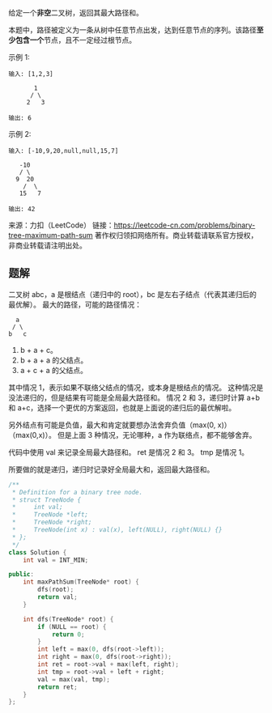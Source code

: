 给定一个**非空**二叉树，返回其最大路径和。

本题中，路径被定义为一条从树中任意节点出发，达到任意节点的序列。该路径**至少包含一个**节点，且不一定经过根节点。

示例 1:

    输入: [1,2,3]

           1
          / \
         2   3

    输出: 6

示例 2:

    输入: [-10,9,20,null,null,15,7]

       -10
       / \
      9  20
        /  \
       15   7

    输出: 42

来源：力扣（LeetCode）
链接：https://leetcode-cn.com/problems/binary-tree-maximum-path-sum
著作权归领扣网络所有。商业转载请联系官方授权，非商业转载请注明出处。

## 题解

二叉树 abc，a 是根结点（递归中的 root），bc 是左右子结点（代表其递归后的最优解）。
最大的路径，可能的路径情况：

      a
     / \
    b   c

1. b + a + c。
2. b + a + a 的父结点。
3. a + c + a 的父结点。

其中情况 1，表示如果不联络父结点的情况，或本身是根结点的情况。
这种情况是没法递归的，但是结果有可能是全局最大路径和。
情况 2 和 3，递归时计算 a+b 和 a+c，选择一个更优的方案返回，也就是上面说的递归后的最优解啦。

另外结点有可能是负值，最大和肯定就要想办法舍弃负值（max(0, x)）（max(0,x)）。
但是上面 3 种情况，无论哪种，a 作为联络点，都不能够舍弃。

代码中使用 val 来记录全局最大路径和。
ret 是情况 2 和 3。
tmp 是情况 1。

所要做的就是递归，递归时记录好全局最大和，返回最大路径和。

```c++
/**
 * Definition for a binary tree node.
 * struct TreeNode {
 *     int val;
 *     TreeNode *left;
 *     TreeNode *right;
 *     TreeNode(int x) : val(x), left(NULL), right(NULL) {}
 * };
 */
class Solution {
    int val = INT_MIN;

public:
    int maxPathSum(TreeNode* root) {
        dfs(root);
        return val;
    }

    int dfs(TreeNode* root) {
        if (NULL == root) {
            return 0;
        }
        int left = max(0, dfs(root->left));
        int right = max(0, dfs(root->right));
        int ret = root->val + max(left, right);
        int tmp = root->val + left + right;
        val = max(val, tmp);
        return ret;
    }
};
```